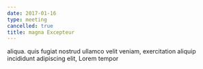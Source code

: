 ```yaml
---
date: 2017-01-16
type: meeting
cancelled: true
title: magna Excepteur
---
```

aliqua. quis fugiat nostrud ullamco velit veniam, exercitation aliquip incididunt adipiscing elit, Lorem tempor